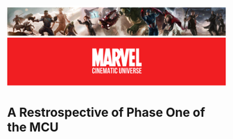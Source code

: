 ![All About Marvel Universe!](marvel_banner.png "The MCU")

# A Restrospective of Phase One of the MCU